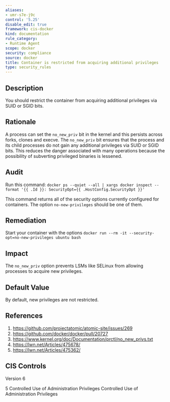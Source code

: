 ```yaml
---
aliases:
- umr-s7e-j9c
control: '5.25'
disable_edit: true
framework: cis-docker
kind: documentation
rule_category:
- Runtime Agent
scope: docker
security: compliance
source: docker
title: Container is restricted from acquiring additional privileges
type: security_rules
---
```


## Description

You should restrict the container from acquiring additional privileges via SUID or SGID bits.

## Rationale

A process can set the `no_new_priv` bit in the kernel and this persists across forks, clones and execve. The `no_new_priv` bit ensures that the process and its child processes do not gain any additional privileges via SUID or SGID bits. This reduces the danger associated with many operations because the possibility of subverting privileged binaries is lessened.

## Audit

Run this command: `docker ps --quiet --all | xargs docker inspect --format '{{ .Id }}: SecurityOpt={{ .HostConfig.SecurityOpt }}'` 

This command returns all of the security options currently configured for containers. The option `no-new-privileges` should be one of them.

## Remediation

Start your container with the options `docker run --rm -it --security-opt=no-new-privileges ubuntu bash`

## Impact

The `no_new_priv` option prevents LSMs like SELinux from allowing processes to acquire new privileges.

## Default Value

By default, new privileges are not restricted.

## References

1. https://github.com/projectatomic/atomic-site/issues/269
2. https://github.com/docker/docker/pull/20727
3. https://www.kernel.org/doc/Documentation/prctl/no_new_privs.txt
4. https://lwn.net/Articles/475678/
5. https://lwn.net/Articles/475362/

## CIS Controls

Version 6

5 Controlled Use of Administration Privileges Controlled Use of Administration Privileges
